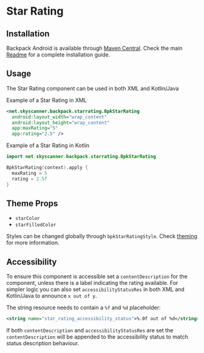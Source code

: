 # Star Rating

## Installation

Backpack Android is available through [Maven Central](https://search.maven.org/artifact/net.skyscanner.backpack/backpack-android). Check the main [Readme](https://github.com/skyscanner/backpack-android#installation) for a complete installation guide.

## Usage

The Star Rating component can be used in both XML and Kotlin/Java

Example of a Star Rating in XML

```xml
<net.skyscanner.backpack.starrating.BpkStarRating
  android:layout_width="wrap_content"
  android:layout_height="wrap_content"
  app:maxRating="5"
  app:rating="2.5" />
```

Example of a Star Rating in Kotlin

```Kotlin
import net.skyscanner.backpack.starrating.BpkStarRating

BpkStarRating(context).apply {
  maxRating = 5
  rating = 2.5f
}
```

## Theme Props

- `starColor`
- `starFilledColor`

Styles can be changed globally through `bpkStarRatingStyle`. Check [theming](https://github.com/Skyscanner/backpack-android/blob/main/docs/view/THEMING.md) for more information.

## Accessibility

To ensure this component is accessible set a `contentDescription` for the component, unless there is a label indicating the rating available.
For simpler logic you can also set `accessibilityStatusRes` in both XML and Kotlin/Java to announce `x out of y`.

The string resource needs to contain a `%f` and `%d` placeholder:

```xml
<string name="star_rating_accessibility_status">%.0f out of %d</string>
```

If both `contentDescription` and `accessibilityStatusRes` are set the `contentDescription` will be appended to the accessibility status to match status description behaviour.
